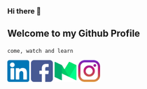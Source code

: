 ### Hi there 👋
## Welcome to my Github Profile
 `come, watch and learn`

<a href="https://www.linkedin.com/in/codeshaurya/"><img src="./assets/linkedin.png" alt="Linkedin" width="50"/></a>
<a href="https://www.facebook.com/code.shaury"><img src="./assets/facebook.png" alt="FAcebook" width="50"/></a>
<a href="https://medium.com/@code.shaurya"><img src="./assets/medium.png" alt="Medium" width="50"/></a>
<a href="https://www.instagram.com/code.shaurya/"><img src="./assets/instagram.png" alt="Instagram" width="50"/></a>
 
<!--
**codeShaurya/codeShaurya** is a ✨ _special_ ✨ repository because its `README.md` (this file) appears on your GitHub profile.

Here are some ideas to get you started:

- 🔭 I’m currently working on ...
- 🌱 I’m currently learning ...
- 👯 I’m looking to collaborate on ...
- 🤔 I’m looking for help with ...
- 💬 Ask me about ...
- 📫 How to reach me: ...
- 😄 Pronouns: ...
- ⚡ Fun fact: ...
-->

